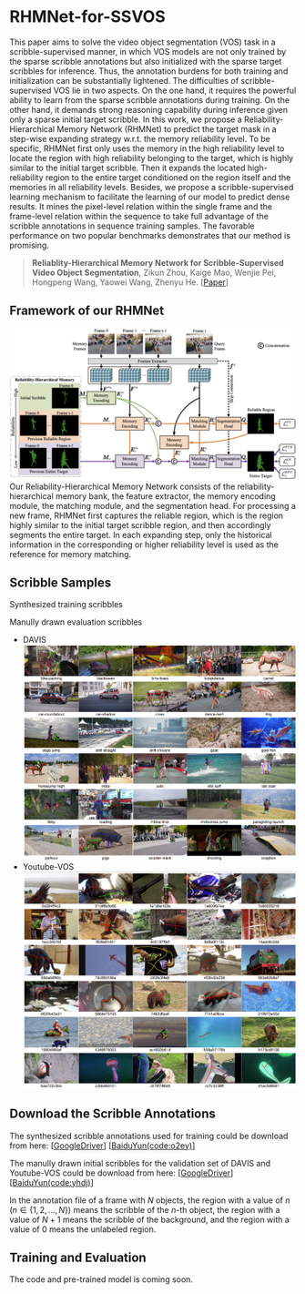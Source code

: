 # RHMNet-for-SSVOS

This paper aims to solve the video object segmentation (VOS) task in a scribble-supervised manner, in which VOS models are not only trained by the sparse scribble annotations but also initialized with the sparse target scribbles for inference. Thus, the annotation burdens for both training and initialization can be substantially lightened. The difficulties of scribble-supervised VOS lie in two aspects. On the one hand, it requires the powerful ability to learn from the sparse scribble annotations during training. On the other hand, it demands strong reasoning capability during inference given only a sparse initial target scribble. In this work, we propose a Reliability-Hierarchical Memory Network (RHMNet) to predict the target mask in a step-wise expanding strategy w.r.t. the memory reliability level. To be specific, RHMNet first only uses the memory in the high reliability level to locate the region with high reliability belonging to the target, which is highly similar to the initial target scribble. Then it expands the located high-reliability region to the entire target conditioned on the region itself and the memories in all reliability levels. Besides, we propose a scribble-supervised learning mechanism to facilitate the learning of our model to predict dense results. It mines the pixel-level relation within the single frame and the frame-level relation within the sequence to take full advantage of the scribble annotations in sequence training samples. The favorable performance on two popular benchmarks demonstrates that our method is promising.
> **Reliablity-Hierarchical Memory Network for Scribble-Supervised Video Object Segmentation**, Zikun Zhou, Kaige Mao, Wenjie Pei, Hongpeng Wang, Yaowei Wang, Zhenyu He. [[Paper]()]

## Framework of our RHMNet

![Overall framework of our Reliability-Hierarchical Memory Network](figs/framework.jpg)
Our Reliability-Hierarchical Memory Network consists of the reliability-hierarchical memory bank, the feature extractor, the memory encoding module, the matching module, and the segmentation head. For processing a new frame, RHMNet first captures the reliable region, which is the region highly similar to the initial target scribble region, and then accordingly segments the entire target. In each expanding step, only the historical information in the corresponding or higher reliability level is used as the reference for memory matching.

## Scribble Samples

Synthesized training scribbles

Manully drawn evaluation scribbles

- DAVIS
![Evaluation scribbles for DAVIS](figs/evaluation_scribbles_for_davis.png)
- Youtube-VOS
![Evaluation scribbles for Youtube-VOS](figs/evaluation_scribbles_for_ytb.png)

## Download the Scribble Annotations

The synthesized scribble annotations used for training could be download from here: [[GoogleDriver](https://drive.google.com/drive/folders/1VbRXU9PZjSJ4qQDGRapGXGAsB6XhpLru?usp=sharing)] [[BaiduYun(code:o2ey)](https://pan.baidu.com/s/1_8fFs1QP2Pta-DXrqzmWrA)]

The manully drawn initial scribbles for the validation set of DAVIS and Youtube-VOS could be download from here:  [[GoogleDriver](https://drive.google.com/file/d/17vQd9jmhprWflIsy8kntSOf-d51RPZWL/view?usp=sharing)] [[BaiduYun(code:yhdj)](https://pan.baidu.com/s/1ir6h3RGa1uRiI6XTIdMREw)]

In the annotation file of a frame with $N$ objects, the region with a value of $n$ ($n\in\{1, 2, ..., N\}$) means the scribble of the $n$-th object, the region with a value of $N+1$ means the scribble of the background, and the region with a value of $0$ means the unlabeled region.

## Training and Evaluation

The code and pre-trained model is coming soon.
